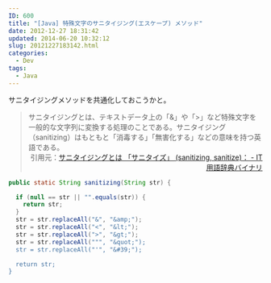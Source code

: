 ```yaml
---
ID: 600
title: "[Java] 特殊文字のサニタイジング(エスケープ) メソッド"
date: 2012-12-27 18:31:42
updated: 2014-06-20 10:32:12
slug: 20121227183142.html
categories:
  - Dev
tags:
  - Java
---
```


サニタイジングメソッドを共通化しておこうかと。

<!--more-->
<blockquote>サニタイジングとは、テキストデータ上の「&」や「>」など特殊文字を一般的な文字列に変換する処理のことである。サニタイジング（sanitizing）はもともと「消毒する」「無害化する」などの意味を持つ英語である。
<div align="right">引用元：<a href="http://goo.gl/dMLsl">サニタイジングとは 「サニタイズ」 (sanitizing, sanitize)： - IT用語辞典バイナリ</a></div></blockquote>

```java
public static String sanitizing(String str) {

  if (null == str || "".equals(str)) {
    return str;
  }
  str = str.replaceAll("&", "&amp;");
  str = str.replaceAll("<", "&lt;");
  str = str.replaceAll(">", "&gt;");
  str = str.replaceAll(""", "&quot;");
  str = str.replaceAll("'", "&#39;");

  return str;
}
```

